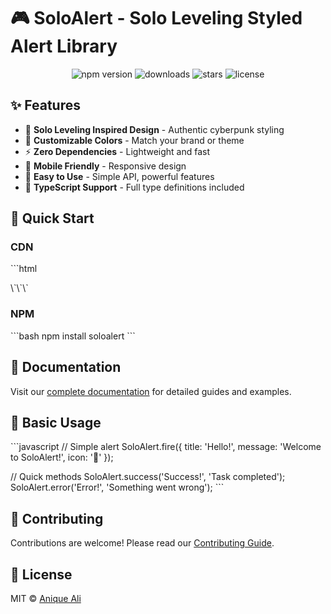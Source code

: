 # 🎮 SoloAlert - Solo Leveling Styled Alert Library

<div align="center">
  <img src="https://img.shields.io/npm/v/soloalert" alt="npm version">
  <img src="https://img.shields.io/npm/dm/soloalert" alt="downloads">
  <img src="https://img.shields.io/github/stars/yourusername/soloalert" alt="stars">
  <img src="https://img.shields.io/github/license/yourusername/soloalert" alt="license">
</div>

## ✨ Features

- 🎨 **Solo Leveling Inspired Design** - Authentic cyberpunk styling
- 🌈 **Customizable Colors** - Match your brand or theme
- ⚡ **Zero Dependencies** - Lightweight and fast
- 📱 **Mobile Friendly** - Responsive design
- 🎯 **Easy to Use** - Simple API, powerful features
- 🔧 **TypeScript Support** - Full type definitions included

## 🚀 Quick Start

### CDN
\`\`\`html
<link rel="stylesheet" href="https://cdn.jsdelivr.net/npm/soloalert/dist/soloalert.min.css">
<script src="https://cdn.jsdelivr.net/npm/soloalert/dist/soloalert.min.js"></script>
\`\`\`

### NPM
\`\`\`bash
npm install soloalert
\`\`\`

## 📖 Documentation

Visit our [complete documentation](https://yourusername.github.io/soloalert) for detailed guides and examples.

## 🎯 Basic Usage

\`\`\`javascript
// Simple alert
SoloAlert.fire({
    title: 'Hello!',
    message: 'Welcome to SoloAlert!',
    icon: '👋'
});

// Quick methods
SoloAlert.success('Success!', 'Task completed');
SoloAlert.error('Error!', 'Something went wrong');
\`\`\`

## 🤝 Contributing

Contributions are welcome! Please read our [Contributing Guide](CONTRIBUTING.md).

## 📄 License

MIT © [Anique Ali](https://github.com/aniqueali29)

